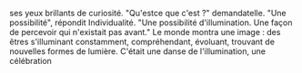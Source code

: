 ses yeux brillants de curiosité. "Qu'estce que c'est ?" demandatelle. "Une possibilité", répondit Individualité. "Une possibilité d'illumination. Une façon de percevoir qui n'existait pas avant." Le monde montra une image : des êtres s'illuminant constamment, compréhendant, évoluant, trouvant de nouvelles formes de lumière. C'était une danse de l'illumination, une célébration
